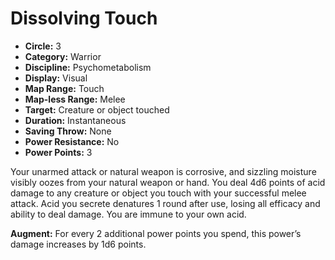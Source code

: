 # Dissolving Touch

- **Circle:** 3
- **Category:** Warrior
- **Discipline:** Psychometabolism
- **Display:** Visual
- **Map Range:** Touch
- **Map-less Range:** Melee
- **Target:** Creature or object touched
- **Duration:** Instantaneous
- **Saving Throw:** None
- **Power Resistance:** No
- **Power Points:** 3

Your unarmed attack or natural weapon is corrosive, and sizzling moisture visibly oozes from your natural weapon or hand. You deal 4d6 points of acid damage to any creature or object you touch with your successful melee attack. Acid you secrete denatures 1 round after use, losing all efficacy and ability to deal damage. You are immune to your own acid.

**Augment:** For every 2 additional power points you spend, this power’s damage increases by 1d6 points.
